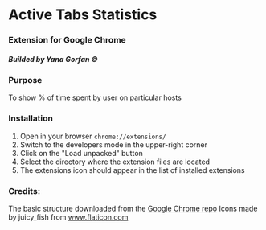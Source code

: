 # Active Tabs Statistics
### Extension for Google Chrome
##### Builded by Yana Gorfan ©

### Purpose
To show % of time spent by user on particular hosts

### Installation
1. Open in your browser `chrome://extensions/`
2. Switch to the developers mode in the upper-right corner
3. Click on the "Load unpacked" button
4. Select the directory where the extension files are located
5. The extensions icon should appear in the list of installed extensions

### Credits:

The basic structure downloaded from the [Google Chrome repo](https://github.com/GoogleChrome/chrome-extensions-samples/tree/main/functional-samples/tutorial.tabs-manager)
Icons made by juicy_fish from www.flaticon.com
